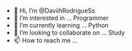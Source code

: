 - 👋 Hi, I’m @DaviihRodrigueSs
- 👀 I’m interested in ... Programmer
- 🌱 I’m currently learning ... Python
- 💞️ I’m looking to collaborate on ... Study
- 📫 How to reach me ...

<!---
DaviihRodrigueSs/DaviihRodrigueSs is a ✨ special ✨ repository because its `README.md` (this file) appears on your GitHub profile.
You can click the Preview link to take a look at your changes.
--->
